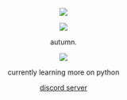<p align="center">  
<img src="https://media.discordapp.net/attachments/813341662545313832/813343404507267092/pokemon_pixel.gif">
</p>
<p align="center">
  <img src="https://discord.c99.nl/widget/theme-4/976322620754632724.png"/>
</p>
<p align="center">
    autumn.
<p align="center">  
<img src="https://komarev.com/ghpvc/?username=autumn1337&color=blueviolet">
</p>
<p align="center">
currently learning more on python
<p align="center">
    <a href="https://discord.gg/vHFNnKZvfN">discord server</a>
